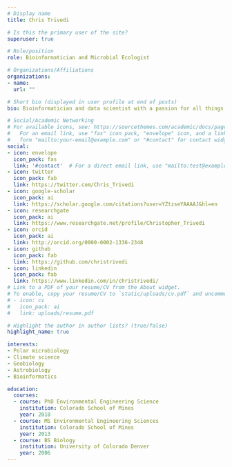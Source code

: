 ```yaml
---
# Display name
title: Chris Trivedi

# Is this the primary user of the site?
superuser: true

# Role/position
role: Bioinformatician and Microbial Ecologist

# Organizations/Affiliations
organizations:
- name: 
  url: ""

# Short bio (displayed in user profile at end of posts)
bio: Bioinformatician and data scientist with a passion for all things environmental microbiology.

# Social/Academic Networking
# For available icons, see: https://sourcethemes.com/academic/docs/page-builder/#icons
#   For an email link, use "fas" icon pack, "envelope" icon, and a link in the
#   form "mailto:your-email@example.com" or "#contact" for contact widget.
social:
- icon: envelope
  icon_pack: fas
  link: '#contact'  # For a direct email link, use "mailto:test@example.org".
- icon: twitter
  icon_pack: fab
  link: https://twitter.com/Chris_Trivedi
- icon: google-scholar
  icon_pack: ai
  link: https://scholar.google.com/citations?user=YZtzseYAAAAJ&hl=en
- icon: researchgate
  icon_pack: ai
  link: https://www.researchgate.net/profile/Christopher_Trivedi  
- icon: orcid
  icon_pack: ai
  link: http://orcid.org/0000-0002-1336-2348
- icon: github
  icon_pack: fab
  link: https://github.com/christrivedi
- icon: linkedin
  icon_pack: fab
  link: https://www.linkedin.com/in/christrivedi/
# Link to a PDF of your resume/CV from the About widget.
# To enable, copy your resume/CV to `static/uploads/cv.pdf` and uncomment the lines below.
# - icon: cv
#   icon_pack: ai
#   link: uploads/resume.pdf

# Highlight the author in author lists? (true/false)
highlight_name: true

interests:
- Polar microbiology 
- Climate science
- Geobiology
- Astrobiology
- Bioinformatics

education:
  courses:
  - course: PhD Environmental Engineering Science
    institution: Colorado School of Mines
    year: 2018
  - course: MS Environmental Engineering Sciences
    institution: Colorado School of Mines
    year: 2013
  - course: BS Biology
    institution: University of Colorado Denver
    year: 2006
---
```

